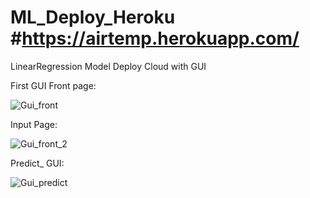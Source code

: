# ML_Deploy_Heroku #https://airtemp.herokuapp.com/
LinearRegression Model Deploy Cloud with GUI

First GUI Front page:

![Gui_front](https://user-images.githubusercontent.com/45527020/134311112-7ec6cb2a-479f-48e6-9f0f-b20321ebf963.jpg)

Input Page:

![Gui_front_2](https://user-images.githubusercontent.com/45527020/134311761-b47a5ce4-e78d-4ab3-8b02-17665f0be057.jpg)


Predict_ GUI:

![Gui_predict](https://user-images.githubusercontent.com/45527020/134311981-a742cc94-a1d9-48a8-9e50-dba28611fe08.jpg)
